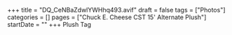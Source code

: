 +++
title = "DQ_CeNBaZdwlYWHhq493.avif"
draft = false
tags = ["Photos"]
categories = []
pages = ["Chuck E. Cheese CST 15' Alternate Plush"]
startDate = ""
+++
Plush Tag
